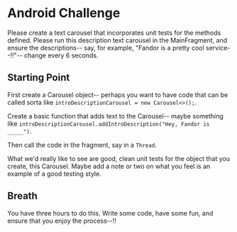 # Android Challenge
Please create a text carousel that incorporates unit tests for the methods 
defined. Please run this description text carousel in the MainFragment, and
ensure the descriptions-- say, for example, "Fandor is a pretty cool service--!!"--
change every 6 seconds. 

## Starting Point
First create a Carousel object-- perhaps you want to have code that 
can be called sorta like `introDescriptionCarousel = new Carousel<>();`. 

Create
a basic function that adds text to the Carousel-- maybe something like 
`introDescriptionCarousel.addIntroDescription("Hey, Fandor is _____")`. 

Then call the code in the fragment, say in a `Thread`. 

What we'd really like to see are good, clean unit tests for the object
that you create, this Carousel. Maybe add a note or two on what you feel 
is an example of a good testing style.

## Breath
You have three hours to do this. Write some code, have some fun, and ensure
that you enjoy the process--!!
